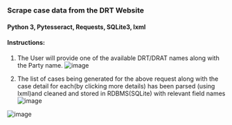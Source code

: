 ### Scrape case data from the DRT Website

#### Python 3, Pytesseract, Requests, SQLite3, lxml

#### Instructions:

1. The User will provide one of the available DRT/DRAT names along with the Party name.
![image](https://user-images.githubusercontent.com/69874222/158705076-39f66bc8-7f11-469e-86c0-95cf6e9094d1.png)


2. The list of cases being generated for the above request along with the case detail for
each(by clicking more details) has been parsed (using lxml)and cleaned and stored
in RDBMS(SQLite) with relevant field names
![image](https://user-images.githubusercontent.com/69874222/158705293-1f540fe7-973c-428d-9fa2-10780cc90b00.png)

![image](https://user-images.githubusercontent.com/69874222/158705542-5e0c8437-80bb-49db-873a-108d6d720f20.png)
